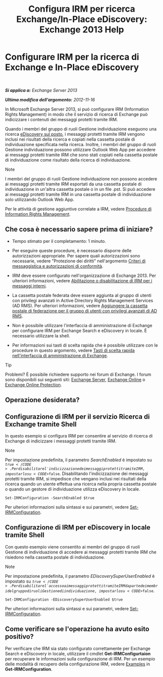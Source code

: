 ﻿---
title: 'Configura IRM per ricerca Exchange/In-Place eDiscovery: Exchange 2013 Help'
TOCTitle: Configurare IRM per la ricerca di Exchange e In-Place eDiscovery
ms:assetid: d96790e9-93ad-4a56-b90f-2dbfa2f2073c
ms:mtpsurl: https://technet.microsoft.com/it-it/library/Gg588319(v=EXCHG.150)
ms:contentKeyID: 50481822
ms.date: 05/22/2018
mtps_version: v=EXCHG.150
ms.translationtype: MT
---

# Configurare IRM per la ricerca di Exchange e In-Place eDiscovery

 

_**Si applica a:** Exchange Server 2013_

_**Ultima modifica dell'argomento:** 2012-11-16_

In Microsoft Exchange Server 2013, si può configurare IRM (Information Rights Management) in modo che il servizio di ricerca di Exchange può indicizzare i contenuti dei messaggi protetti tramite IRM.

Quando i membri del gruppo di ruoli Gestione individuazione eseguono una ricerca [eDiscovery sul posto](in-place-ediscovery-exchange-2013-help.md), i messaggi protetti tramite IRM vengono inclusi nei risultati della ricerca e copiati nella cassetta postale di individuazione specificata nella ricerca. Inoltre, i membri del gruppo di ruoli Gestione individuazione possono utilizzare Outlook Web App per accedere ai messaggi protetti tramite IRM che sono stati copiati nella cassetta postale di individuazione come risultato della ricerca di individuazione.


> [!NOTE]
> I membri del gruppo di ruoli Gestione individuazione non possono accedere ai messaggi protetti tramite IRM esportati da una cassetta postale di individuazione in un'altra cassetta postale o in un file .pst. Si può accedere ai messaggi protetti tramite IRM in una cassetta postale di individuazione solo utilizzando Outlook Web App.



Per le attività di gestione aggiuntive correlate a IRM, vedere [Procedure di Information Rights Management](information-rights-management-procedures-exchange-2013-help.md).

## Che cosa è necessario sapere prima di iniziare?

  - Tempo stimato per il completamento: 1 minuto.

  - Per eseguire queste procedure, è necessario disporre delle autorizzazioni appropriate. Per sapere quali autorizzazioni sono necessarie, vedere "Protezione dei diritti" nell'argomento [Criteri di messaggistica e autorizzazioni di conformità](messaging-policy-and-compliance-permissions-exchange-2013-help.md).

  - IRM deve essere configurato nell'organizzazione di Exchange 2013. Per ulteriori informazioni, vedere [Abilitazione o disabilitazione di IRM per i messaggi interni](enable-or-disable-irm-for-internal-messages-exchange-2013-help.md).

  - La cassetta postale federata deve essere aggiunta al gruppo di utenti con privilegi avanzati in Active Directory Rights Management Services (AD RMS). Per ulteriori informazioni, vedere [Aggiungere la cassetta postale di federazione per il gruppo di utenti con privilegi avanzati di AD RMS](add-the-federation-mailbox-to-the-ad-rms-super-users-group-exchange-2013-help.md).

  - Non è possibile utilizzare l'interfaccia di amministrazione di Exchange per configurare IRM per Exchange Search e eDiscovery in locale. È necessario utilizzare la shell.

  - Per informazioni sui tasti di scelta rapida che è possibile utilizzare con le procedure in questo argomento, vedere [Tasti di scelta rapida nell'interfaccia di amministrazione di Exchange](keyboard-shortcuts-in-the-exchange-admin-center-exchange-online-protection-help.md).


> [!TIP]
> Problemi? È possibile richiedere supporto nei forum di Exchange. I forum sono disponibili sui seguenti siti: <A href="https://go.microsoft.com/fwlink/p/?linkid=60612">Exchange Server</A>, <A href="https://go.microsoft.com/fwlink/p/?linkid=267542">Exchange Online</A> o <A href="https://go.microsoft.com/fwlink/p/?linkid=285351">Exchange Online Protection</A>.



## Operazione desiderata?

## Configurazione di IRM per il servizio Ricerca di Exchange tramite Shell

In questo esempio si configura IRM per consentire al servizio di ricerca di Exchange di indicizzare i messaggi protetti tramite IRM.


> [!NOTE]
> Per impostazione predefinita, il parametro <EM>SearchEnabled</EM> è impostato su <CODE>$true</CODE>. Per disabilitare l'indicizzazione dei messaggi protetti tramite IRM, impostarlo su <CODE>$false</CODE>. Disabilitando l'indicizzazione dei messaggi protetti tramite IRM, si impedisce che vengano inclusi nei risultati della ricerca quando un utente effettua una ricerca nella propria cassetta postale o quando un gestore di individuazione utilizza eDiscovery in locale.



    Set-IRMConfiguration -SearchEnabled $true

Per ulteriori informazioni sulla sintassi e sui parametri, vedere [Set-IRMConfiguration](https://technet.microsoft.com/it-it/library/dd979792\(v=exchg.150\)).

## Configurazione di IRM per eDiscovery in locale tramite Shell

Con questo esempio viene consentito ai membri del gruppo di ruoli Gestione di individuazione di accedere ai messaggi protetti tramite IRM che risiedono nella cassetta postale di individuazione.


> [!NOTE]
> Per impostazione predefinita, il parametro <EM>EDiscoverySuperUserEnabled</EM> è impostato su <CODE>$true</CODE>. Per disabilitare l'accesso ai messaggi protetti tramite IRM da parte dei membri del gruppo di ruoli Gestione di individuazione, impostarlo su <CODE>$false</CODE>.



    Set-IRMConfiguration -EDiscoverySuperUserEnabled $true

Per ulteriori informazioni sulla sintassi e sui parametri, vedere [Set-IRMConfiguration](https://technet.microsoft.com/it-it/library/dd979792\(v=exchg.150\)).

## Come verificare se l'operazione ha avuto esito positivo?

Per verificare che IRM sia stato configurato correttamente per Exchange Search e eDiscovery in locale, utilizzare il cmdlet **Get-IRMConfigurtaion** per recuperare le informazioni sulla configurazione di IRM. Per un esempio delle modalità di recupero della configurazione IRM, vedere [Examples](https://technet.microsoft.com/it-it/e1821219-fe18-4642-a9c2-58eb0aadd61a\(exchg.150\)#examples) in **Get-IRMConfiguration**.

